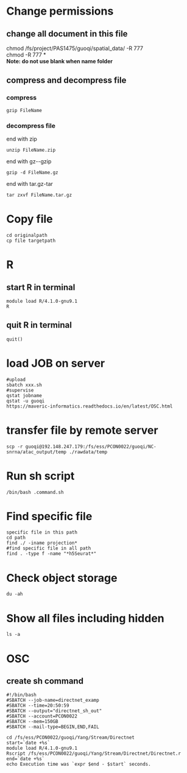 # Change permissions
## change all document in this file
chmod /fs/project/PAS1475/guoqi/spatial_data/ -R 777  
chmod -R 777 *  
**Note: do not use blank when name folder**  

## compress and decompress file 
### compress
```{r}
gzip FileName
```

### decompress file
end with zip
```{r}
unzip FileName.zip
```
end with gz--gzip
```{r}
gzip -d FileName.gz
```
end with tar.gz-tar
```{r}
tar zxvf FileName.tar.gz
```
# Copy file
```{r}
cd originalpath
cp file targetpath
```

# R  
## start R in terminal
```{r}
module load R/4.1.0-gnu9.1
R
```
## quit R in terminal
```{r}
quit()
```
# load JOB on server
```{linux}
#upload
sbatch xxx.sh
#supervise
qstat jobname
qstat -u guoqi
https://maveric-informatics.readthedocs.io/en/latest/OSC.html
```
# transfer file by remote server
```{r}
scp -r guoqi@192.148.247.179:/fs/ess/PCON0022/guoqi/NC-snrna/atac_output/temp ./rawdata/temp
```
# Run sh script
```
/bin/bash .command.sh
```

# Find specific file 
```
specific file in this path
cd path
find ./ -iname projection*
#find specific file in all path
find . -type f -name "*h5Seurat*"
```
# Check object storage
```
du -ah
```

# Show all files including hidden
```
ls -a
```

# OSC

## create sh command
```{r}
#!/bin/bash
#SBATCH --job-name=directnet_examp
#SBATCH --time=20:50:59
#SBATCH --output="directnet_sh_out"
#SBATCH --account=PCON0022
#SBATCH --mem=150GB
#SBATCH --mail-type=BEGIN,END,FAIL

cd /fs/ess/PCON0022/guoqi/Yang/Stream/Directnet
start=`date +%s`
module load R/4.1.0-gnu9.1
Rscript /fs/ess/PCON0022/guoqi/Yang/Stream/Directnet/Directnet.r
end=`date +%s`
echo Execution time was `expr $end - $start` seconds.
```
